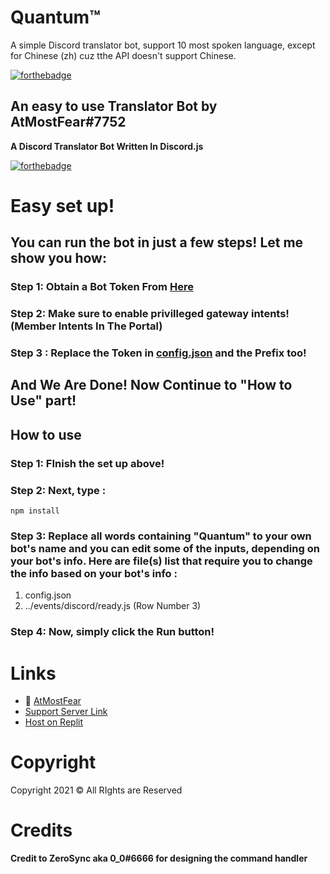 # Quantum™
A simple Discord translator bot, support 10 most spoken language, except for Chinese (zh) cuz tthe API doesn't support Chinese.

[![forthebadge](https://forthebadge.com/images/badges/made-with-javascript.svg)](https://forthebadge.com)


## An easy to use Translator Bot by AtMostFear#7752
**A Discord Translator Bot Written In Discord.js**

[![forthebadge](https://forthebadge.com/images/badges/it-works-why.svg)](https://forthebadge.com)

# Easy set up!

## You can run the bot in just a few steps! Let me show you how:
### Step 1: Obtain a Bot Token From [Here](https://discord.com/developers)
### Step 2: Make sure to enable privilleged gateway intents! (Member Intents In The Portal)
### Step 3 : Replace the Token in [config.json](https://github.com/RayZenYTBE/Pegasus/blob/main/config.json) and the Prefix too!
## And We Are Done! Now Continue to "How to Use" part!

## How to use
### Step 1: FInish the set up above!
### Step 2: Next, type :
`
npm install
`
### Step 3: Replace all words containing "Quantum" to your own bot's name and you can edit some of the inputs, depending on your bot's info. Here are file(s) list that require you to change the info based on your bot's info :
1. config.json
2. ../events/discord/ready.js (Row Number 3)
### Step 4: Now, simply click the Run button!

# Links
- 🔗 [AtMostFear](https://sites.google.com/view/atmostfeardevelopersite/)
- [Support Server Link](https://discord.gg/6XSjbKBbJT)
- [Host on Replit](https://replit.com/github/RayZenYTBE/Quantum)
# Copyright 
Copyright 2021 © All RIghts are Reserved
# Credits
**Credit to ZeroSync aka 0_0#6666 for designing the command handler**

